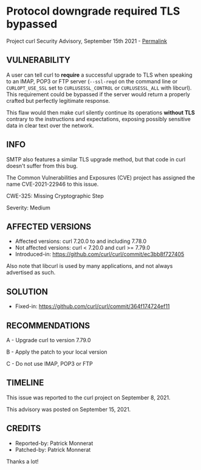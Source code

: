 Protocol downgrade required TLS bypassed
========================================

Project curl Security Advisory, September 15th 2021 -
[Permalink](https://curl.se/docs/CVE-2021-22946.html)

VULNERABILITY
-------------

A user can tell curl to **require** a successful upgrade to TLS when speaking
to an IMAP, POP3 or FTP server (`--ssl-reqd` on the command line or
`CURLOPT_USE_SSL` set to `CURLUSESSL_CONTROL` or `CURLUSESSL_ALL` with
libcurl). This requirement could be bypassed if the server would return a
properly crafted but perfectly legitimate response.

This flaw would then make curl silently continue its operations **without
TLS** contrary to the instructions and expectations, exposing possibly
sensitive data in clear text over the network.

INFO
----

SMTP also features a similar TLS upgrade method, but that code in curl doesn't
suffer from this bug.

The Common Vulnerabilities and Exposures (CVE) project has assigned the name
CVE-2021-22946 to this issue.

CWE-325: Missing Cryptographic Step

Severity: Medium

AFFECTED VERSIONS
-----------------

- Affected versions: curl 7.20.0 to and including 7.78.0
- Not affected versions: curl < 7.20.0 and curl >= 7.79.0
- Introduced-in: https://github.com/curl/curl/commit/ec3bb8f727405

Also note that libcurl is used by many applications, and not always advertised
as such.

SOLUTION
------------

- Fixed-in: https://github.com/curl/curl/commit/364f174724ef11

RECOMMENDATIONS
--------------

 A - Upgrade curl to version 7.79.0

 B - Apply the patch to your local version
 
 C - Do not use IMAP, POP3 or FTP
 
TIMELINE
--------

This issue was reported to the curl project on September 8, 2021.

This advisory was posted on September 15, 2021.

CREDITS
-------

- Reported-by: Patrick Monnerat
- Patched-by: Patrick Monnerat

Thanks a lot!
